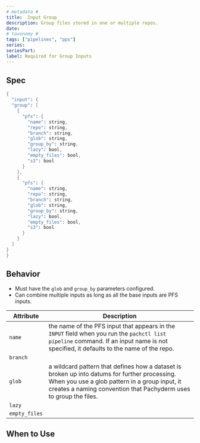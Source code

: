 ```yaml
---
# metadata # 
title:  Input Group
description: Group files stored in one or multiple repos.
date: 
# taxonomy #
tags: ["pipelines", "pps"]
series:
seriesPart:
label: Required for Group Inputs
---
```


## Spec 

```s
{
  "input": {
  "group": [
    {
      "pfs": {
        "name": string,
        "repo": string,
        "branch": string,
        "glob": string,
        "group_by": string,
        "lazy": bool,
        "empty_files": bool,
        "s3": bool
      }
    },
    {
      "pfs": {
        "name": string,
        "repo": string,
        "branch": string,
        "glob": string,
        "group_by": string,
        "lazy": bool,
        "empty_files": bool,
        "s3": bool
      }
    }
  ]
}
}
```

## Behavior 

- Must have the `glob` and `group_by` parameters configured. 
- Can combine multiple inputs as long as all the base inputs are PFS inputs.

|Attribute|Description|
|-|-|
|`name`|the name of the PFS input that appears in the `INPUT` field when you run the `pachctl list pipeline` command. If an input name is not specified, it defaults to the name of the repo.|
|`branch`| |
| `glob`| a wildcard pattern that defines how a dataset is broken up into datums for further processing. When you use a glob pattern in a group input, it creates a naming convention that Pachyderm uses to group the files.|
|`lazy`||
|`empty_files`||


## When to Use 
